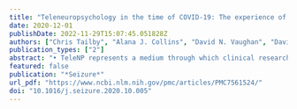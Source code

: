```yaml
---
title: "Teleneuropsychology in the time of COVID-19: The experience of The Australian Epilepsy Project"
date: 2020-12-01
publishDate: 2022-11-29T15:07:45.051828Z
authors: ["Chris Tailby", "Alana J. Collins", "David N. Vaughan", "David F. Abbott", "Marie O’Shea", "Christoph Helmstaedter", "Graeme D. Jackson"]
publication_types: ["2"]
abstract: "• TeleNP represents a medium through which clinical research and important clinical care can continue.   • We discuss benefits, challenges, and practical considerations in the use of teleNP.   • We describe how the Australian Epilepsy Project has adapted to the COVID-19 environment.   • TeleNP data acquired to date reveals deficits typical of those observed in epilepsy.   • TeleNP presents an opportunity to expand the reach and breadth of neuropsychological services."
featured: false
publication: "*Seizure*"
url_pdf: "https://www.ncbi.nlm.nih.gov/pmc/articles/PMC7561524/"
doi: "10.1016/j.seizure.2020.10.005"
---
```


